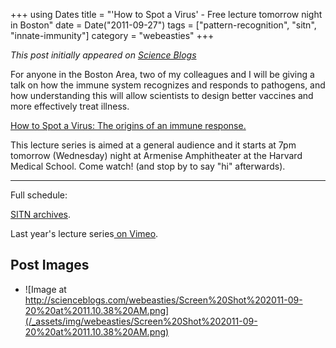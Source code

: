 +++
using Dates
title = "'How to Spot a Virus' - Free lecture tomorrow night in Boston"
date = Date("2011-09-27")
tags = ["pattern-recognition", "sitn", "innate-immunity"]
category = "webeasties"
+++

_This post initially appeared on [Science Blogs](http://scienceblogs.com/webeasties)_

For anyone in the Boston Area, two of my colleagues and I will be giving a talk on how the immune system recognizes and responds to pathogens, and how understanding this will allow scientists to design better vaccines and more effectively treat illness.

[How to Spot a Virus: The origins of an immune response.](https://sitn.hms.harvard.edu/sitn-seminars/)

This lecture series is aimed at a general audience and it starts at 7pm tomorrow (Wednesday) night at Armenise Amphitheater at the Harvard Medical School. Come watch! (and stop by to say "hi" afterwards).

----

Full schedule:

[SITN archives](https://sitn.hms.harvard.edu/sitnflash_wp/seminar-archive-2011/).

Last year's lecture series[ on Vimeo](http://vimeo.com/sitn/videos).

      
  

 ## Post Images

- ![Image at http://scienceblogs.com/webeasties/Screen%20Shot%202011-09-20%20at%2011.10.38%20AM.png](/_assets/img/webeasties/Screen%20Shot%202011-09-20%20at%2011.10.38%20AM.png)

